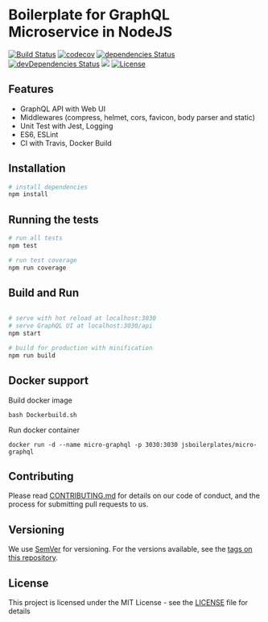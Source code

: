# Boilerplate for GraphQL Microservice in NodeJS
[![Build Status](https://travis-ci.org/jsboilerplates/micro-graphql.svg?branch=master)](https://travis-ci.org/jsboilerplates/micro-graphql)
[![codecov](https://codecov.io/gh/jsboilerplates/micro-graphql/branch/master/graph/badge.svg)](https://codecov.io/gh/jsboilerplates/micro-graphql)
[![dependencies Status](https://david-dm.org/jsboilerplates/micro-graphql/status.svg)](https://david-dm.org/jsboilerplates/micro-graphql)
[![devDependencies Status](https://david-dm.org/jsboilerplates/micro-graphql/dev-status.svg)](https://david-dm.org/jsboilerplates/micro-graphql?type=dev)
[![](https://images.microbadger.com/badges/image/jsboilerplates/micro-graphql.svg)](https://microbadger.com/images/jsboilerplates/micro-graphql)
[![License](https://img.shields.io/badge/license-MIT-blue.svg)](https://github.com/jsboilerplates/micro-graphql/blob/master/LICENSE)

## Features
- GraphQL API with Web UI
- Middlewares (compress, helmet, cors, favicon, body parser and static)
- Unit Test with Jest, Logging
- ES6, ESLint
- CI with Travis, Docker Build

## Installation

``` bash
# install dependencies
npm install

```

## Running the tests

``` bash
# run all tests
npm test

# run test coverage
npm run coverage
```

## Build and Run

``` bash

# serve with hot reload at localhost:3030
# serve GraphQL UI at localhost:3030/api
npm start

# build for production with minification
npm run build

```

## Docker support

Build docker image

```
bash Dockerbuild.sh
```

Run docker container

```
docker run -d --name micro-graphql -p 3030:3030 jsboilerplates/micro-graphql
```

## Contributing

Please read [CONTRIBUTING.md](CONTRIBUTING.md) for details on our code of conduct, and the process for submitting pull requests to us.

## Versioning

We use [SemVer](http://semver.org/) for versioning. For the versions available, see the [tags on this repository](https://github.com/jsboilerplates/micro-graphql/tags).

## License

This project is licensed under the MIT License - see the [LICENSE](LICENSE) file for details
